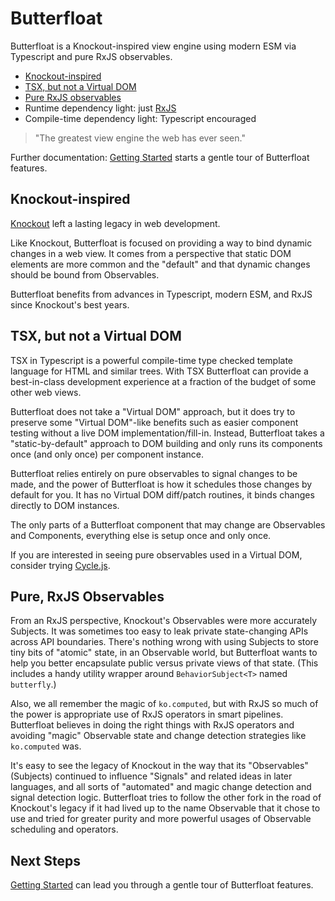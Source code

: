 # Butterfloat

Butterfloat is a Knockout-inspired view engine using modern ESM via Typescript and pure RxJS observables.

- [Knockout-inspired](#knockout-inspired)
- [TSX, but not a Virtual DOM](#tsx-but-not-a-virtual-dom)
- [Pure RxJS observables](#pure-rxjs-observables)
- Runtime dependency light: just [RxJS](https://rxjs.dev)
- Compile-time dependency light: Typescript encouraged

> "The greatest view engine the web has ever seen."

Further documentation: [Getting Started][started] starts a gentle
tour of Butterfloat features.

## Knockout-inspired

[Knockout](https://knockoutjs.com/) left a lasting legacy in web
development.

Like Knockout, Butterfloat is focused on providing a way to bind
dynamic changes in a web view. It comes from a perspective that
static DOM elements are more common and the "default" and that
dynamic changes should be bound from Observables.

Butterfloat benefits from advances in Typescript, modern ESM, and
RxJS since Knockout's best years.

## TSX, but not a Virtual DOM

TSX in Typescript is a powerful compile-time type checked template
language for HTML and similar trees. With TSX Butterfloat can provide
a best-in-class development experience at a fraction of the budget of
some other web views.

Butterfloat does not take a "Virtual DOM" approach, but it
does try to preserve some "Virtual DOM"-like benefits such as easier
component testing without a live DOM implementation/fill-in. Instead,
Butterfloat takes a "static-by-default" approach to DOM building and
only runs its components once (and only once) per component instance.

Butterfloat relies entirely on pure observables to signal changes to
be made, and the power of Butterfloat is how it schedules those
changes by default for you. It has no Virtual DOM diff/patch
routines, it binds changes directly to DOM instances.

The only parts of a Butterfloat component that may change are
Observables and Components, everything else is setup once and only
once.

If you are interested in seeing pure observables used in a Virtual
DOM, consider trying [Cycle.js](https://cycle.js.org).

## Pure, RxJS Observables

From an RxJS perspective, Knockout's Observables were more accurately
Subjects. It was sometimes too easy to leak private state-changing
APIs across API boundaries. There's nothing wrong with using Subjects
to store tiny bits of "atomic" state, in an Observable world, but
Butterfloat wants to help you better encapsulate public versus
private views of that state. (This includes a handy utility wrapper
around `BehaviorSubject<T>` named `butterfly`.)

Also, we all remember the magic of `ko.computed`, but with RxJS so
much of the power is appropriate use of RxJS operators in smart
pipelines. Butterfloat believes in doing the right things with RxJS
operators and avoiding "magic" Observable state and change
detection strategies like `ko.computed` was.

It's easy to see the legacy of Knockout in the way that its
"Observables" (Subjects) continued to influence "Signals" and related
ideas in later languages, and all sorts of "automated" and magic
change detection and signal detection logic. Butterfloat tries to
follow the other fork in the road of Knockout's legacy if it had
lived up to the name Observable that it chose to use and tried for
greater purity and more powerful usages of Observable scheduling
and operators.

## Next Steps

[Getting Started][started] can lead you through a gentle tour of
Butterfloat features.

[started]: ./docs/getting-started.md
